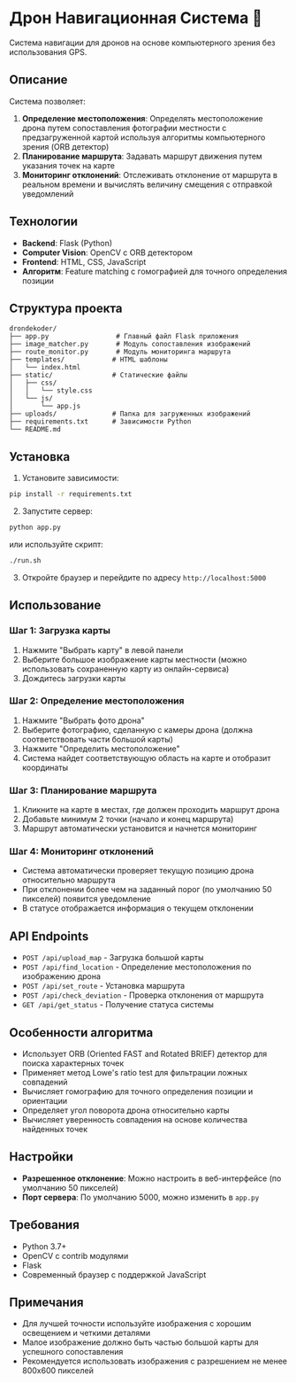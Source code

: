 # Дрон Навигационная Система 🚁

Система навигации для дронов на основе компьютерного зрения без использования GPS.

## Описание

Система позволяет:
1. **Определение местоположения**: Определять местоположение дрона путем сопоставления фотографии местности с предзагруженной картой используя алгоритмы компьютерного зрения (ORB детектор)
2. **Планирование маршрута**: Задавать маршрут движения путем указания точек на карте
3. **Мониторинг отклонений**: Отслеживать отклонение от маршрута в реальном времени и вычислять величину смещения с отправкой уведомлений

## Технологии

- **Backend**: Flask (Python)
- **Computer Vision**: OpenCV с ORB детектором
- **Frontend**: HTML, CSS, JavaScript
- **Алгоритм**: Feature matching с гомографией для точного определения позиции

## Структура проекта

```
drondekoder/
├── app.py                 # Главный файл Flask приложения
├── image_matcher.py       # Модуль сопоставления изображений
├── route_monitor.py       # Модуль мониторинга маршрута
├── templates/            # HTML шаблоны
│   └── index.html
├── static/               # Статические файлы
│   ├── css/
│   │   └── style.css
│   └── js/
│       └── app.js
├── uploads/              # Папка для загруженных изображений
├── requirements.txt      # Зависимости Python
└── README.md
```

## Установка

1. Установите зависимости:
```bash
pip install -r requirements.txt
```

2. Запустите сервер:
```bash
python app.py
```
или используйте скрипт:
```bash
./run.sh
```

3. Откройте браузер и перейдите по адресу `http://localhost:5000`

## Использование

### Шаг 1: Загрузка карты
1. Нажмите "Выбрать карту" в левой панели
2. Выберите большое изображение карты местности (можно использовать сохраненную карту из онлайн-сервиса)
3. Дождитесь загрузки карты

### Шаг 2: Определение местоположения
1. Нажмите "Выбрать фото дрона"
2. Выберите фотографию, сделанную с камеры дрона (должна соответствовать части большой карты)
3. Нажмите "Определить местоположение"
4. Система найдет соответствующую область на карте и отобразит координаты

### Шаг 3: Планирование маршрута
1. Кликните на карте в местах, где должен проходить маршрут дрона
2. Добавьте минимум 2 точки (начало и конец маршрута)
3. Маршрут автоматически установится и начнется мониторинг

### Шаг 4: Мониторинг отклонений
- Система автоматически проверяет текущую позицию дрона относительно маршрута
- При отклонении более чем на заданный порог (по умолчанию 50 пикселей) появится уведомление
- В статусе отображается информация о текущем отклонении

## API Endpoints

- `POST /api/upload_map` - Загрузка большой карты
- `POST /api/find_location` - Определение местоположения по изображению дрона
- `POST /api/set_route` - Установка маршрута
- `POST /api/check_deviation` - Проверка отклонения от маршрута
- `GET /api/get_status` - Получение статуса системы

## Особенности алгоритма

- Использует ORB (Oriented FAST and Rotated BRIEF) детектор для поиска характерных точек
- Применяет метод Lowe's ratio test для фильтрации ложных совпадений
- Вычисляет гомографию для точного определения позиции и ориентации
- Определяет угол поворота дрона относительно карты
- Вычисляет уверенность совпадения на основе количества найденных точек

## Настройки

- **Разрешенное отклонение**: Можно настроить в веб-интерфейсе (по умолчанию 50 пикселей)
- **Порт сервера**: По умолчанию 5000, можно изменить в `app.py`

## Требования

- Python 3.7+
- OpenCV с contrib модулями
- Flask
- Современный браузер с поддержкой JavaScript

## Примечания

- Для лучшей точности используйте изображения с хорошим освещением и четкими деталями
- Малое изображение должно быть частью большой карты для успешного сопоставления
- Рекомендуется использовать изображения с разрешением не менее 800x600 пикселей
